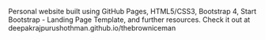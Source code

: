 Personal website built using GitHub Pages, HTML5/CSS3, Bootstrap 4, Start Bootstrap - Landing Page Template, and further resources. Check it out at deepakrajpurushothman.github.io/thebrowniceman
